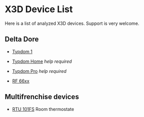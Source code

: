 # X3D Device List

Here is a list of analyzed X3D devices. Support is very welcome.

## Delta Dore

* [Typdom 1](Tydom_1.md)
* [Typdom Home](Tydom_Home.md) *help required*
* [Typdom Pro](Tydom_Pro.md) *help required*

* [RF 66xx](RF_66xx.md)

## Multifrenchise devices

* [RTU 101FS](RTU_101FS.md) Room thermostate

